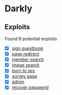# Darkly

## Exploits

Found 8 potential exploits

- [x] [sign guestbook](./sign-guestbook/README.md)
- [x] [page redirect](./page-redirect-link/README.md)
- [x] [member search](./member-search/README.md)
- [x] [image search](./image-search/README.md)
- [x] [born to sec](./born-to-sec/README.md)
- [x] [survey page](./survey-page/README.md)
- [x] [admin](./admin/README.md)
- [x] [recover password](./recover-password/README.md)

